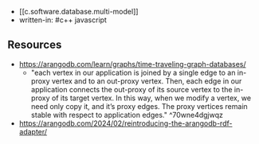 
- [[c.software.database.multi-model]]
- written-in: #c++ javascript


## Resources

- https://arangodb.com/learn/graphs/time-traveling-graph-databases/
  - "each vertex in our application is joined by a single edge to an in-proxy vertex and to an out-proxy vertex. Then, each edge in our application connects the out-proxy of its source vertex to the in-proxy of its target vertex. In this way, when we modify a vertex, we need only copy it, and it’s proxy edges. The proxy vertices remain stable with respect to application edges." ^70wne4dgjwqz
- https://arangodb.com/2024/02/reintroducing-the-arangodb-rdf-adapter/